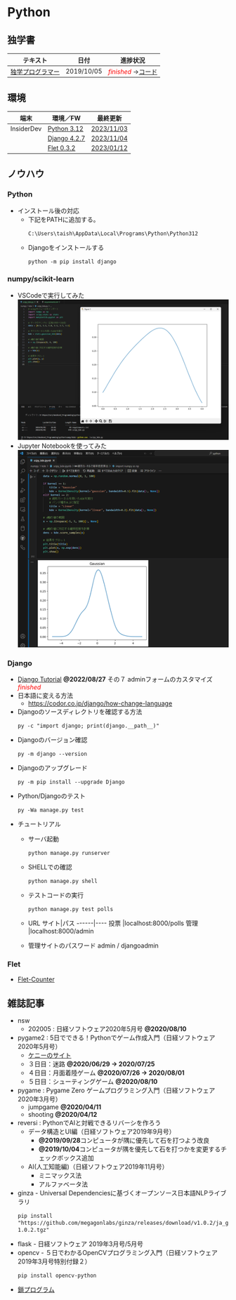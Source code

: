 # Python

##  独学書

  |テキスト                                             |日付      |進捗状況
  |-----------------------------------------------------|----------|----
  |[独学プログラマー](http://theselftaughtprogrammer.io/)|2019/10/05|<span style="color: red;">*finished*</span> ->[コード](https://github.com/Tatsukiyoshi/Weekend_Programming/tree/main/python/self-taught)

##  環境

  |端末       |環境／FW                  |最終更新      
  |-----------|-------------------------|----------
  |InsiderDev |[Python 3.12](#python-1) |[2023/11/03](https://www.python.org/downloads/)
  |           |[Django 4.2.7](#django)  |[2023/11/04](https://docs.djangoproject.com/ja/4.1)
  |           |[Flet 0.3.2](#flet)      |[2023/01/12](https://flet.dev/)

##  ノウハウ
### Python
  - インストール後の対応
    - 下記をPATHに追加する。
      ```
      C:\Users\taish\AppData\Local\Programs\Python\Python312
      ```
    - Djangoをインストールする
      ```
      python -m pip install django
      ```
### numpy/scikit-learn
  - VSCodeで実行してみた
    ![グラフ表示](../images/python/20240102_matplotlib.png)
  - Jupyter Notebookを使ってみた
    ![Jupyter Notebook](../images/python/20240102_jupyter_notebook.png)
### Django
  - [Django Tutorial](https://docs.djangoproject.com/ja/4.1/intro/tutorial01/)
    **@2022/08/27** その７ adminフォームのカスタマイズ <span style="color: red;">*finished*</span>
  - 日本語に変える方法
    - https://codor.co.jp/django/how-change-language
  - Djangoのソースディレクトリを確認する方法
    ```
    py -c "import django; print(django.__path__)"
    ```
  - Djangoのバージョン確認
    ```
    py -m django --version
    ```
  - Djangoのアップグレード
    ```
    py -m pip install --upgrade Django
    ```
  - Python/Djangoのテスト
    ```
    py -Wa manage.py test
    ```
  - チュートリアル
    - サーバ起動
      ```
      python manage.py runserver
      ```
    - SHELLでの確認
      ```
      python manage.py shell
      ```
    - テストコードの実行
      ```
      python manage.py test polls
      ```
    - URL
      サイト|パス
      ------|----
      投票  |localhost:8000/polls
      管理  |localhost:8000/admin

    - 管理サイトのパスワード
      admin / djangoadmin
### Flet
  - [Flet-Counter](https://github.com/Tatsukiyoshi/Flet-Counter)

##  雑誌記事
  - nsw
    - 202005 : 日経ソフトウェア2020年5月号 **@2020/08/10**
  - pygame2 : 5日でできる！Pythonでゲーム作成入門（日経ソフトウェア2020年5月号）
    - [ケニーのサイト](https://kenney.nl/assets/space-shooter-extension)
    - ３日目：迷路 **@2020/06/29 -> 2020/07/25**
    - ４日目：月面着陸ゲーム **@2020/07/26 -> 2020/08/01**
    - ５日目：シューティングゲーム **@2020/08/10**
  - pygame : Pygame Zero ゲームプログラミング入門（日経ソフトウェア2020年3月号）
    - jumpgame **@2020/04/11**
    - shooting **@2020/04/12**
  - reversi : PythonでAIと対戦できるリバーシを作ろう
    - データ構造とUI編（日経ソフトウェア2019年9月号）
      - **@2019/09/28**コンピュータが隅に優先して石を打つよう改良
      - **@2019/10/04**コンピュータが隅を優先して石を打つかを変更するチェックボックス追加
    - AI(人工知能編)（日経ソフトウェア2019年11月号）<BR>
      - ミニマックス法
      - アルファベータ法
  - ginza - Universal Dependenciesに基づくオープンソース日本語NLPライブラリ
    ```
    pip install "https://github.com/megagonlabs/ginza/releases/download/v1.0.2/ja_ginza_nopn-1.0.2.tgz"
    ```
  - flask - 日経ソフトウェア 2019年3月号/5月号
  - opencv - ５日でわかるOpenCVプログラミング入門（日経ソフトウェア2019年3月号特別付録２）
    ```
    pip install opencv-python
    ```
  - [鎖プログラム](https://pg-chain.com/)
